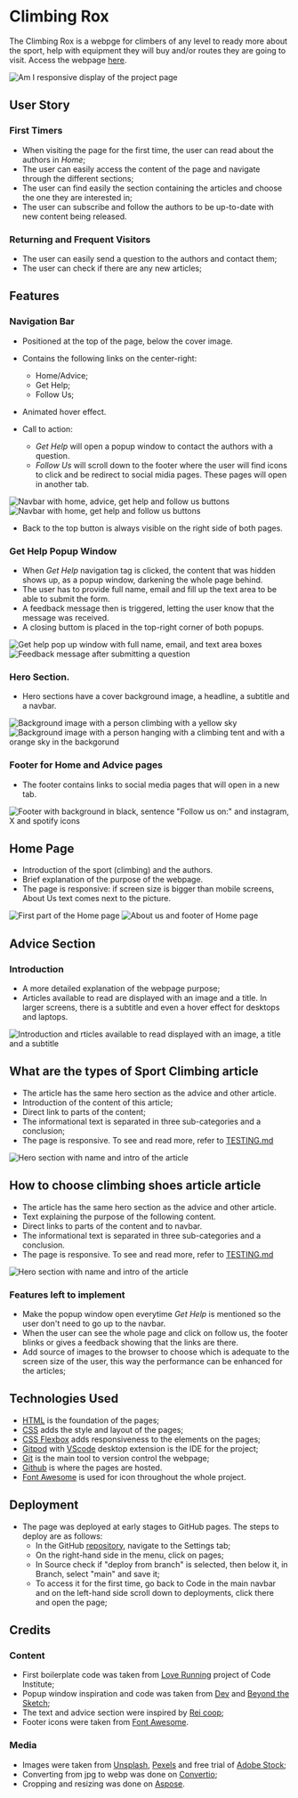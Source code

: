 # Climbing Rox

The Climbing Rox is a webpge for climbers of any level to ready more about the sport, help with equipment they will buy and/or routes they are going to visit. 
Access the webpage [here](https://mariaciceri.github.io/first_project/).

![Am I responsive display of the project page](assets/images-doc/responsive.png)

## User Story
### First Timers

+ When visiting the page for the first time, the user can read about the authors in _Home_;
+ The user can easily access the content of the page and navigate through the different sections; 
+ The user can find easily the section containing the articles and choose the one they are interested in;
+ The user can subscribe and follow the authors to be up-to-date with new content being released.


### Returning and Frequent Visitors

+ The user can easily send a question to the authors and contact them; 
+ The user can check if there are any new articles; 


## Features

### Navigation Bar

+ Positioned at the top of the page, below the cover image.
+ Contains the following links on the center-right:
    * Home/Advice; 
    * Get Help; 
    * Follow Us; 
    
+ Animated hover effect. 
+ Call to action:
    * _Get Help_ will open a popup window to contact the authors with a question. 
    * _Follow Us_ will scroll down to the footer where the user will find icons to click and be redirect to social midia pages. These pages will open in another tab. 

![Navbar with home, advice, get help and follow us buttons](assets/images-doc/navbar-article.png)
![Navbar with home, get help and follow us buttons](assets/images-doc/navbar-advice.png)
    
+ Back to the top button is always visible on the right side of both pages. 


### Get Help Popup Window

+ When _Get Help_ navigation tag is clicked, the content that was hidden shows up, as a popup window, darkening the whole page behind.
+ The user has to provide full name, email and fill up the text area to be able to submit the form.
+ A feedback message then is triggered, letting the user know that the message was received.
+ A closing buttom is placed in the top-right corner of both popups.


![Get help pop up window with full name, email, and text area boxes](assets/images-doc/popup1.png)
![Feedback message after submitting a question](assets/images-doc/popup2.png)

### Hero Section.

+ Hero sections have a cover background image, a headline, a subtitle and a navbar.

![Background image with a person climbing with a yellow sky](assets/images-doc/home-hero.png)
![Background image with a person hanging with a climbing tent and with a orange sky in the backgorund](assets/images-doc/hero-the-rest.png)

### Footer for Home and Advice pages

+ The footer contains links to social media pages that will open in a new tab.

![Footer with background in black, sentence "Follow us on:" and instagram, X and spotify icons](assets/images-doc/footer.png)


## Home Page

+ Introduction of the sport (climbing) and the authors.
+ Brief explanation of the purpose of the webpage.
+ The page is responsive: if screen size is bigger than mobile screens, About Us text comes next to the picture.


![First part of the Home page](assets/images-doc/rox1.png)
![About us and footer of Home page](assets/images-doc/rox2.png)


## Advice Section
### Introduction

+ A more detailed explanation of the webpage purpose;
+ Articles available to read are displayed with an image and a title. In larger screens, there is a subtitle and even a hover effect for desktops and laptops.

![Introduction and rticles available to read displayed with an image, a title and a subtitle](assets/images-doc/advice-section.png)

## What are the types of Sport Climbing article

+ The article has the same hero section as the advice and other article.
+ Introduction of the content of this article;
+ Direct link to parts of the content;
+ The informational text is separated in three sub-categories and a conclusion;
+ The page is responsive. To see and read more, refer to [TESTING.md](TESTING.md)

![Hero section with name and intro of the article](assets/images-doc/climbing-types-hero.png)


## How to choose climbing shoes article article

+ The article has the same hero section as the advice and other article.
+ Text explaining the purpose of the following content.
+ Direct links to parts of the content and to navbar.
+ The informational text is separated in three sub-categories and a conclusion.
+ The page is responsive. To see and read more, refer to [TESTING.md](TESTING.md)
    
![Hero section with name and intro of the article](assets/images-doc/choosing-shoe-hero.png)


### Features left to implement

+ Make the popup window open everytime _Get Help_ is mentioned so the user don't need to go up to the navbar.
+ When the user can see the whole page and click on follow us, the footer blinks or gives a feedback showing that the links are there.
+ Add source of images to the browser to choose which is adequate to the screen size of the user, this way the performance can be enhanced for the articles;


## Technologies Used

+ [HTML](https://developer.mozilla.org/en-US/docs/Web/HTML) is the foundation of the pages;
+ [CSS](https://developer.mozilla.org/en-US/docs/Web/CSS) adds the style and layout of the pages;
+ [CSS Flexbox](https://developer.mozilla.org/en-US/docs/Learn/CSS/CSS_layout/Flexbox) adds responsiveness to the elements on the pages;
+ [Gitpod](https://gitpod.io/) with [VScode](https://code.visualstudio.com/) desktop extension is the IDE for the project;
+ [Git](https://git-scm.com/) is the main tool to version control the webpage;
+ [Github](https://github.com/) is where the pages are hosted.
+ [Font Awesome](https://fontawesome.com/) is used for icon throughout the whole project.

## Deployment

+ The page was deployed at early stages to GitHub pages. The steps to deploy are as follows:
    * In the GitHub [repository](https://github.com/mariaciceri/first_project), navigate to the Settings tab;
    * On the right-hand side in the menu, click on pages;
    * In Source check if "deploy from branch" is selected, then below it, in Branch, select "main" and save it;
    * To access it for the first time, go back to Code in the main navbar and on the left-hand side scroll down to deployments, click there and open the page;


## Credits

### Content

+ First boilerplate code was taken from [Love Running](https://github.com/mariaciceri/love-running-practice) project of Code Institute;
+ Popup window inspiration and code was taken from [Dev](https://dev.to/pachicodes/creating-a-css-modal-window-pop-up-step-by-step-1f59) and [Beyond the Sketch](https://www.beyondthesketch.com/developer/css-only-modals/);
+ The text and advice section were inspired by [Rei coop](https://www.rei.com/learn/expert-advice/rock-shoes.html?srsltid=AfmBOorRz0dMXRcebMmKl2vc8nr7PmiiQbzrWg8WhAQbV86vnILnHNRb);
+ Footer icons were taken from [Font Awesome](https://fontawesome.com/).


### Media

+ Images were taken from [Unsplash](https://unsplash.com/), [Pexels](https://unsplash.com/) and free trial of [Adobe Stock](https://stock.adobe.com/se/search?k=%22climbing+shoes%22&search_type=recentsearch);
+ Converting from jpg to webp was done on [Convertio](https://convertio.co/jpg-webp/);
+ Cropping and resizing was done on [Aspose](https://products.aspose.app/imaging/image-crop/webp).






